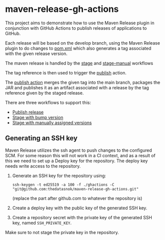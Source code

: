 # maven-release-gh-actions

This project aims to demonstrate how to use the Maven Release plugin in conjunction with GitHub Actions to publish releases of applications to GitHub.


Each release will be based on the develop branch, using the Maven Release plugin to do changes to [pom.xml](pom.xml) which also generates a tag associated with the given release version. 

The maven release is handled by the [stage] and [stage-manual] workflows


The tag reference is then used to trigger the [publish] action.


The [publish action][publish] merges the given tag into the main branch, packages the JAR and publishes it as an artifact associated with a release by the tag reference given by the staged release. 


There are three workflows to support this: 
- [Publish release][publish]
- [Stage with bump version][stage]
- [Stage with manually assigned versions][stage-manual]

## Generating an SSH key
Maven Release utilizes the ssh agent to push changes to the configured SCM. 
For some reason this will not work in a CI context, and as a result of this we need to set up a Deploy key for the repository.
The deploy key needs write access to the repository.

1. Generate an SSH key for the repository using:

   `ssh-keygen -t ed25519 -a 100 -f ./ghactions -C "git@github.com:thedatasnok/maven-release-gh-actions.git"`

   (replace the part after github.com to whatever the repository is)


2. Create a deploy key with the public key of the generated SSH key.

3. Create a repository secret with the private key of the generated SSH key, named `SSH_PRIVATE_KEY`.

Make sure to not stage the private key in the repository. 


[publish]: .github/workflows/publish.yml
[stage]: .github/workflows/stage.yml
[stage-manual]: .github/workflows/stage-manual.yml
